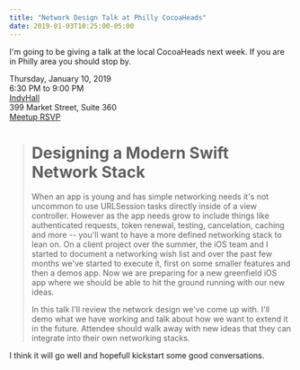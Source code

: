 ```yaml
---
title: "Network Design Talk at Philly CocoaHeads"
date: 2019-01-03T10:25:00-05:00
---
```


I'm going to be giving a talk at the local CocoaHeads next week. If you are in Philly area you should stop by.

Thursday, January 10, 2019  
6:30 PM to 9:00 PM  
[IndyHall](https://www.indyhall.org/)  
399 Market Street, Suite 360  
[Meetup RSVP](https://www.meetup.com/PhillyCocoaHeads/events/kvsmnqyzcbnb/)

> # Designing a Modern Swift Network Stack
>
> When an app is young and has simple networking needs it's not uncommon to use URLSession tasks directly inside of a view controller. However as the app needs grow to include things like authenticated requests, token renewal, testing, cancelation, caching and more -- you'll want to have a more defined networking stack to lean on. On a client project over the summer, the iOS team and I started to document a networking wish list and over the past few months we've started to execute it, first on some smaller features and then a demos app. Now we are preparing for a new greenfield iOS app where we should be able to hit the ground running with our new ideas.
>
> In this talk I'll review the network design we've come up with. I'll demo what we have working and talk about how we want to extend it in the future. Attendee should walk away with new ideas that they can integrate into their own networking stacks.

I think it will go well and hopefull kickstart some good conversations.
